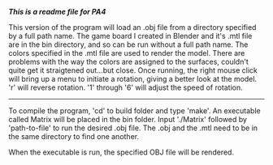 ***This is a readme file for PA4***

This version of the program will load an .obj file from a directory specified by a full path name. The game board I created in Blender and it's .mtl file are in the bin directory, and so can be run without a full path name. The colors specified in the .mtl file are used to render the model. There are problems with the way the colors are assigned to the surfaces, couldn't quite get it straigtened out...but close. Once running, the right mouse click will bring up a menu to initiate a rotation, giving a better look at the model. 'r' will reverse rotation. '1' through '6' will adjust the speed of rotation.


**************************************************************************************************************************

To compile the program, 'cd' to build folder and type 'make'. An executable called Matrix will be placed in the bin folder. Input './Matrix' followed by 'path-to-file' to run the desired .obj file. The .obj and the .mtl need to be in the same directory to find one another.

When the executable is run, the specified OBJ file will be rendered.

